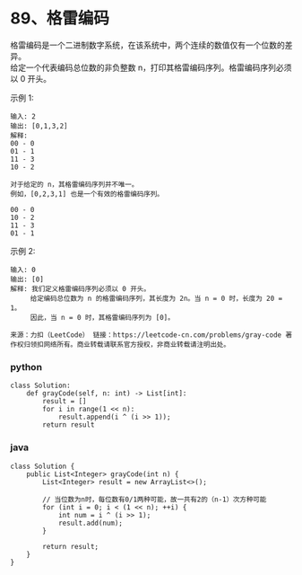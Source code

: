 89、格雷编码
===
格雷编码是一个二进制数字系统，在该系统中，两个连续的数值仅有一个位数的差异。<br>
给定一个代表编码总位数的非负整数 n，打印其格雷编码序列。格雷编码序列必须以 0 开头。<br>

示例 1:<br>
```
输入: 2
输出: [0,1,3,2]
解释:
00 - 0
01 - 1
11 - 3
10 - 2

对于给定的 n，其格雷编码序列并不唯一。
例如，[0,2,3,1] 也是一个有效的格雷编码序列。

00 - 0
10 - 2
11 - 3
01 - 1
```
示例 2:<br>
```
输入: 0
输出: [0]
解释: 我们定义格雷编码序列必须以 0 开头。
     给定编码总位数为 n 的格雷编码序列，其长度为 2n。当 n = 0 时，长度为 20 = 1。
     因此，当 n = 0 时，其格雷编码序列为 [0]。
```
``
来源：力扣（LeetCode）
链接：https://leetcode-cn.com/problems/gray-code
著作权归领扣网络所有。商业转载请联系官方授权，非商业转载请注明出处。
``

### python
```
class Solution:
    def grayCode(self, n: int) -> List[int]:
        result = []
        for i in range(1 << n):
            result.append(i ^ (i >> 1));
        return result
```

### java
```
class Solution {
    public List<Integer> grayCode(int n) {
        List<Integer> result = new ArrayList<>();
        
        // 当位数为n时，每位数有0/1两种可能，故一共有2的（n-1）次方种可能
        for (int i = 0; i < (1 << n); ++i) {
            int num = i ^ (i >> 1);
            result.add(num);
        }

        return result;
    }
}
```
